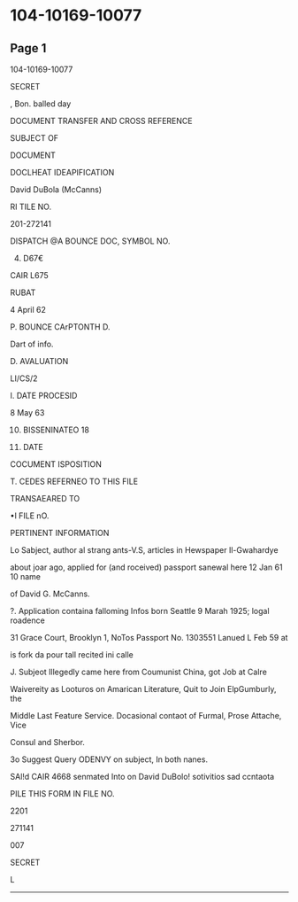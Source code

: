 # 104-10169-10077

## Page 1

104-10169-10077

SECRET

, Bon. balled day

DOCUMENT TRANSFER AND CROSS REFERENCE

SUBJECT OF

DOCUMENT

DOCLHEAT IDEAPIFICATION

David DuBola (McCanns)

RI TILE NO.

201-272141

DISPATCH @A BOUNCE DOC, SYMBOL NO.

4. D67€

CAIR L675

RUBAT

4 April 62

P. BOUNCE CArPTONTH D.

Dart of info.

D. AVALUATION

LI/CS/2

I. DATE PROCESID

8 May 63

10. BISSENINATEO 18

8. DATE

COCUMENT ISPOSITION

T. CEDES REFERNEO TO THIS FILE

TRANSAEARED TO

•I FILE nO.

PERTINENT INFORMATION

Lo Sabject, author al strang ants-V.S, articles in Hewspaper Il-Gwahardye

about joar ago, applied for (and roceived) passport sanewal here 12 Jan 61 10 name

of David G. McCanns.

?. Application containa falloming Infos born Seattle 9 Marah 1925; logal roadence

31 Grace Court, Brooklyn 1, NoTos Passport No. 1303551 Lanued L Feb 59 at

is fork da pour tall recited ini calle

J. Subjeot Illegedly came here from Coumunist China, got Job at Calre

Waivereity as Looturos on Amarican Literature, Quit to Join ElpGumburly, the

Middle Last Feature Service. Docasional contaot of Furmal, Prose Attache, Vice

Consul and Sherbor.

3o Suggest Query ODENVY on subject, In both nanes.

SAl!d CAIR 4668 senmated Into on David DuBolo! sotivitios sad ccntaota

PILE THIS FORM IN FILE NO.

2201

271141

007

SECRET

L

---

